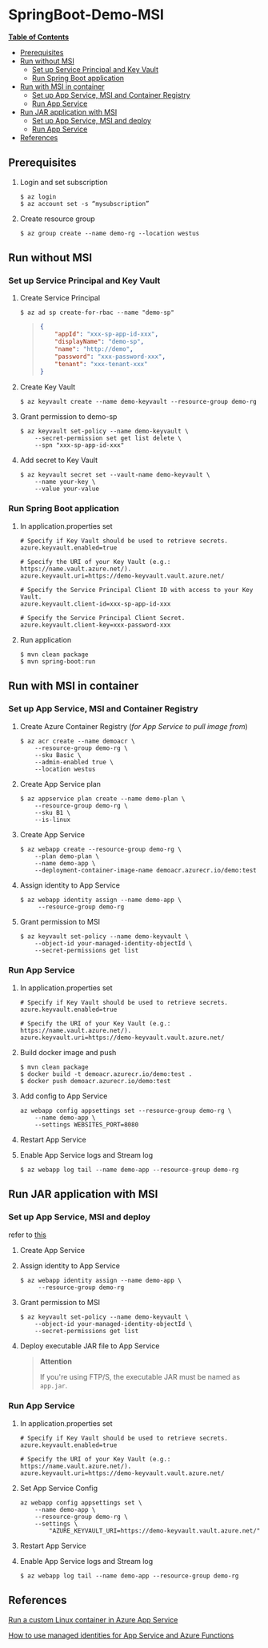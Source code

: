 # SpringBoot-Demo-MSI

**[Table of Contents](http://tableofcontent.eu)**
- [Prerequisites](#prerequisites)
- [Run without MSI](#run-without-msi)
  - [Set up Service Principal and Key Vault](#set-up-service-principal-and-key-vault)
  - [Run Spring Boot application](#run-spring-boot-application)
- [Run with MSI in container](#run-with-msi-in-container)
  - [Set up App Service, MSI and Container Registry](#set-up-app-service-msi-and-container-registry)
  - [Run App Service](#run-app-service)
- [Run JAR application with MSI](#run-jar-application-with-msi)
  - [Set up App Service, MSI and deploy](#set-up-app-service-msi-and-deploy)
  - [Run App Service](#run-app-service)
- [References](#references)



## Prerequisites

1. Login and set subscription

   ```shell
   $ az login
   $ az account set -s “mysubscription”
   ```

2. Create resource group

   ```shell
   $ az group create --name demo-rg --location westus
   ```

   

## Run without MSI

### Set up Service Principal and Key Vault

1. Create Service Principal

   ```shell
   $ az ad sp create-for-rbac --name "demo-sp"
   ```

   > ```json
   > {
   >     "appId": "xxx-sp-app-id-xxx",
   >     "displayName": "demo-sp",
   >     "name": "http://demo",
   >     "password": "xxx-password-xxx",
   >     "tenant": "xxx-tenant-xxx"
   > }
   > ```

2. Create Key Vault

   ```shell
   $ az keyvault create --name demo-keyvault --resource-group demo-rg
   ```

3. Grant permission to demo-sp

   ```shell
   $ az keyvault set-policy --name demo-keyvault \
       --secret-permission set get list delete \
       --spn "xxx-sp-app-id-xxx"
   ```

4. Add secret to Key Vault

   ```shell
   $ az keyvault secret set --vault-name demo-keyvault \
       --name your-key \
       --value your-value
   ```


### Run Spring Boot application

1. In application.properties set  
  
    ```properties
    # Specify if Key Vault should be used to retrieve secrets.
    azure.keyvault.enabled=true
    
    # Specify the URI of your Key Vault (e.g.: https://name.vault.azure.net/).
    azure.keyvault.uri=https://demo-keyvault.vault.azure.net/
    
    # Specify the Service Principal Client ID with access to your Key Vault.
    azure.keyvault.client-id=xxx-sp-app-id-xxx
    
    # Specify the Service Principal Client Secret.
    azure.keyvault.client-key=xxx-password-xxx
    ```
2. Run application
    ```shell script
    $ mvn clean package
    $ mvn spring-boot:run
    ```



## Run with MSI in container

### Set up App Service, MSI and Container Registry

1. Create Azure Container Registry (*for App Service to pull image from*)

    ```shell
    $ az acr create --name demoacr \
        --resource-group demo-rg \
        --sku Basic \
        --admin-enabled true \
        --location westus
    ```
    
2. Create App Service plan

    ```shell
    $ az appservice plan create --name demo-plan \
        --resource-group demo-rg \
        --sku B1 \
        --is-linux
    ```
    
3. Create App Service
   ```shell
   $ az webapp create --resource-group demo-rg \
       --plan demo-plan \
       --name demo-app \ 
       --deployment-container-image-name demoacr.azurecr.io/demo:test
   ```
   
4. Assign identity to App Service
   ```shell
   $ az webapp identity assign --name demo-app \
   		--resource-group demo-rg
   ```
   
5. Grant permission to MSI

   ```shell
   $ az keyvault set-policy --name demo-keyvault \
       --object-id your-managed-identity-objectId \
       --secret-permissions get list
   ```

### Run App Service

1.  In application.properties set  

    ```properties
    # Specify if Key Vault should be used to retrieve secrets.
    azure.keyvault.enabled=true
    
    # Specify the URI of your Key Vault (e.g.: https://name.vault.azure.net/).
    azure.keyvault.uri=https://demo-keyvault.vault.azure.net/
    ```

2. Build docker image and push

   ```shell
   $ mvn clean package
   $ docker build -t demoacr.azurecr.io/demo:test .  
   $ docker push demoacr.azurecr.io/demo:test
   ```

3. Add config to App Service

   ```shell
   az webapp config appsettings set --resource-group demo-rg \
       --name demo-app \
       --settings WEBSITES_PORT=8080
   ```

4. Restart App Service

5. Enable App Service logs and Stream log

   ```shell
   $ az webapp log tail --name demo-app --resource-group demo-rg
   ```




## Run JAR application with MSI

### Set up App Service, MSI and deploy

refer to [this](https://docs.microsoft.com/en-us/azure/app-service/overview-managed-identity)

1. Create App Service

2. Assign identity to App Service

   ```shell
   $ az webapp identity assign --name demo-app \
   		--resource-group demo-rg
   ```

3. Grant permission to MSI

   ```shell
   $ az keyvault set-policy --name demo-keyvault \
       --object-id your-managed-identity-objectId \
       --secret-permissions get list
   ```

4. Deploy executable JAR file to App Service

   > **Attention**
   >
   > If you're using FTP/S,  the executable JAR must be named as `app.jar`. 

### Run App Service

1. In application.properties set  

   ```properties
   # Specify if Key Vault should be used to retrieve secrets.
   azure.keyvault.enabled=true
   
   # Specify the URI of your Key Vault (e.g.: https://name.vault.azure.net/).
   azure.keyvault.uri=https://demo-keyvault.vault.azure.net/
   ```

2. Set App Service Config
   ```shell
   az webapp config appsettings set \
       --name demo-app \
       --resource-group demo-rg \
       --settings \
           "AZURE_KEYVAULT_URI=https://demo-keyvault.vault.azure.net/"

   ```
3. Restart App Service

4. Enable App Service logs and Stream log

   ```shell
   $ az webapp log tail --name demo-app --resource-group demo-rg
   ```

## References

[Run a custom Linux container in Azure App Service](https://docs.microsoft.com/en-us/azure/app-service/containers/quickstart-docker-go)

[How to use managed identities for App Service and Azure Functions](https://docs.microsoft.com/en-us/azure/app-service/overview-managed-identity)
